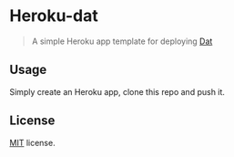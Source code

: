 Heroku-dat
==========
> A simple Heroku app template for deploying [Dat](http://github.com/maxogden/dat)

Usage
-----
Simply create an Heroku app, clone this repo and push it.

License
-------
[MIT](https://raw.github.com/bmpvieira/heroku-dat/master/LICENSE) license.
